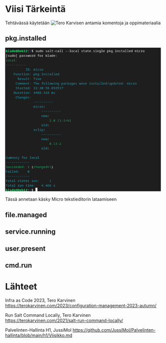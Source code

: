 # Viisi Tärkeintä 

Tehtävässä käytetään ![Tero Karvisen antamia komentoja ja oppimateriaalia](https://terokarvinen.com/2021/salt-run-command-locally/)

## pkg.installed

![img](./micro_inst.png)

Tässä annetaan käsky Micro tekstieditorin lataamiseen

## file.managed

## service.running

## user.present

## cmd.run



# Lähteet
Infra as Code 2023, Tero Karvinen
https://terokarvinen.com/2023/configuration-management-2023-autumn/

Run Salt Command Locally, Tero Karvinen
https://terokarvinen.com/2021/salt-run-command-locally/

Palvelinten-Hallinta H1, JussiMol
https://github.com/JussiMol/Palvelinten-hallinta/blob/main/h1/Viisikko.md
